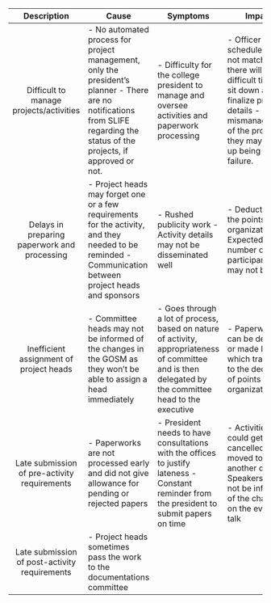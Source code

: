 |                **Description**                | **Cause**                                                                                                                                                                     | **Symptoms**                                                                                                                                            | **Impact**                                                                                                                                                                               |
|:---------------------------------------------:|-------------------------------------------------------------------------------------------------------------------------------------------------------------------------------|---------------------------------------------------------------------------------------------------------------------------------------------------------|------------------------------------------------------------------------------------------------------------------------------------------------------------------------------------------|
| Difficult to manage projects/activities       | - No automated process for project management, only the president’s planner - There are no notifications from SLIFE regarding the status of the projects, if approved or not. | - Difficulty for the college president to manage and oversee activities and paperwork processing                                                        | - Officer schedules might not match and there will be a difficult time to sit down and finalize project details - Due to mismanagement of the projects, they may end up being a failure. |
| Delays in preparing paperwork and processing  | - Project heads may forget one or a few requirements for the activity, and they needed to be reminded - Communication between project heads and sponsors                      | - Rushed publicity work - Activity details may not be disseminated well                                                                                 | - Deduction of the points of the organization - Expected number of participants may not be met                                                                                           |
| Inefficient assignment of project heads       | - Committee heads may not be informed of the changes in the GOSM as they won’t be able to assign a head immediately                                                           | - Goes through a lot of process, based on nature of activity, appropriateness of committee and is then delegated by the committee head to the executive | - Paperwork can be delayed or made late, which translates to the deduction of points for the organization                                                                                |
| Late submission of pre-activity requirements  | - Paperworks are not processed early and did not give allowance for pending or rejected papers                                                                                | - President needs to have consultations with the offices to justify lateness - Constant reminder from the president to submit papers on time            | - Activities could get cancelled or moved to another day - Speakers, may not be informed of the changes on the event / talk                                                              |
| Late submission of post-activity requirements | - Project heads sometimes pass the work to the documentations committee       